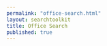 ```yaml
---
permalink: "office-search.html"
layout: searchtoolkit
title: Office Search 
published: true
---
```





<html>
<head>

</head>
<body>

<script src="javascripts/offices-script.js" type="text/javascript"></script>
<div id="offices-container"></div>

</body>
</html>
